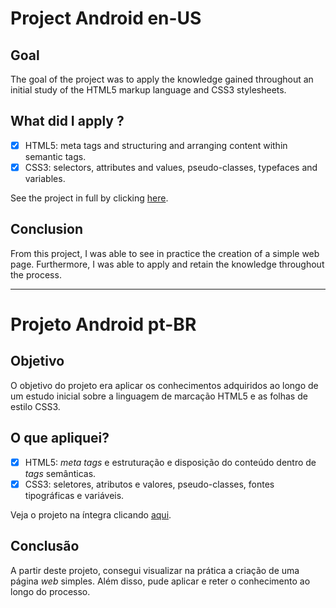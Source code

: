 # Project Android en-US
## Goal
The goal of the project was to apply the knowledge gained throughout an initial study of the HTML5 markup language and CSS3 stylesheets.

## What did I apply ?
- [x] HTML5: meta tags and structuring and arranging content within semantic tags.
- [x] CSS3: selectors, attributes and values, pseudo-classes, typefaces and variables.

See the project in full by clicking [here](https://machado-joao.github.io/projeto-android/).

## Conclusion
From this project, I was able to see in practice the creation of a simple web page. Furthermore, I was able to apply and retain the knowledge throughout the process.

<hr>

# Projeto Android pt-BR
## Objetivo
O objetivo do projeto era aplicar os conhecimentos adquiridos ao longo de um estudo inicial sobre a linguagem de marcação HTML5 e as folhas de estilo CSS3.
 
## O que apliquei?
- [x] HTML5: <i>meta tags</i> e estruturação e disposição do conteúdo dentro de <i>tags</i> semânticas.
- [x] CSS3: seletores, atributos e valores, pseudo-classes, fontes tipográficas e variáveis.

Veja o projeto na íntegra clicando [aqui](https://machado-joao.github.io/projeto-android/).

## Conclusão
A partir deste projeto, consegui visualizar na prática a criação de uma página <i>web</i> simples. Além disso, pude aplicar e reter o conhecimento ao longo do processo.

